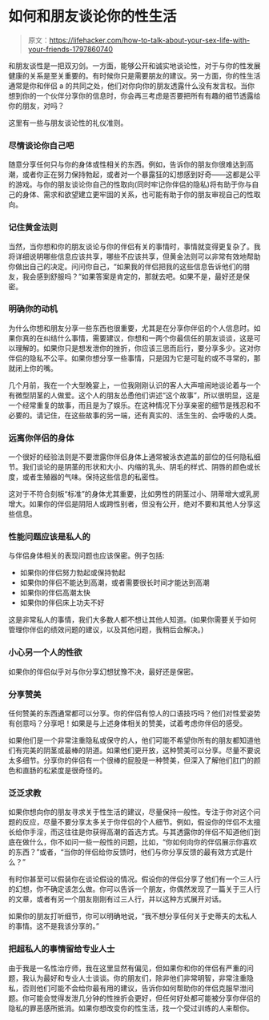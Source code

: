 # 如何和朋友谈论你的性生活

> 原文：<https://lifehacker.com/how-to-talk-about-your-sex-life-with-your-friends-1797860740>

和朋友谈性是一把双刃剑。一方面，能够公开和诚实地谈论性，对于与你的性发展健康的关系是至关重要的。有时候你只是需要朋友的建议。另一方面，你的性生活通常是你和伴侣 a 的共同之处，他们对你向你的朋友透露什么没有发言权。当你想到你的一个伙伴分享你的信息时，你会再三考虑是否要把所有有趣的细节透露给你的朋友，对吗？

这里有一些与朋友谈论性的礼仪准则。

### 尽情谈论你自己吧

随意分享任何只与你的身体或性相关的东西。例如，告诉你的朋友你很难达到高潮，或者你正在努力保持勃起，或者对一个暴露狂的幻想感到好奇——这都是公平的游戏。与你的朋友谈论你自己的性取向(同时牢记你伴侣的隐私)将有助于你与自己的身体、需求和欲望建立更牢固的关系，也可能有助于你的朋友审视自己的性取向。

### 记住黄金法则

当然，当你想和你的朋友谈论与你的伴侣有关的事情时，事情就变得更复杂了。我将详细说明哪些信息应该共享，哪些不应该共享，但黄金法则可以非常有效地帮助你做出自己的决定。问问你自己，“如果我的伴侣把我的这些信息告诉他们的朋友，我会感到舒服吗？”如果答案是肯定的，那就去吧。如果不是，最好还是保密。

### 明确你的动机

为什么你想和朋友分享一些东西也很重要，尤其是在分享你伴侣的个人信息时。如果你真的在纠结什么事情，需要建议，你想和一两个你最信任的朋友谈谈，这是可以理解的。如果你只是想发泄你的挫折，你应该三思而后行，要分享多少。这对你伴侣的隐私不公平。如果你想分享一些事情，只是因为它是可耻的或不寻常的，那就闭上你的嘴。

几个月前，我在一个大型晚宴上，一位我刚刚认识的客人大声喧闹地谈论着与一个有微型阴茎的人做爱。这个人的朋友怂恿他们讲述“这个故事”，所以很明显，这是一个经常重复的故事，而且是为了娱乐。在这种情况下分享亲密的细节是残忍和不必要的。请记住，在这些故事的另一端，还有真实的、活生生的、会呼吸的人类。

### 远离你伴侣的身体

一个很好的经验法则是不要泄露你伴侣身体上通常被泳衣遮盖的部位的任何隐私细节。我们谈论的是阴茎的形状和大小、内缩的乳头、阴毛的样式、阴唇的颜色或长度，或者生殖器的气味。保持这些信息的私密性。

这对于不符合刻板“标准”的身体尤其重要，比如男性的阴茎过小、阴蒂增大或乳房增大。如果你的伴侣是阴阳人或跨性别者，但没有公开，绝对不要和其他人分享这些信息。

### 性能问题应该是私人的

与伴侣身体相关的表现问题也应该保密。例子包括:

*   如果你的伴侣努力勃起或保持勃起
*   如果你的伴侣不能达到高潮，或者需要很长时间才能达到高潮
*   如果你的伴侣高潮太快
*   如果你的伴侣床上功夫不好

这是非常私人的事情，我们大多数人都不想让其他人知道。(如果你需要关于如何管理你伴侣的绩效问题的建议，以及其他问题，我稍后会解决。)



### 小心另一个人的性欲

如果你的伴侣似乎对与你分享幻想犹豫不决，最好还是保密。

### 分享赞美

任何赞美的东西通常都可以分享。你的伴侣有惊人的口语技巧吗？他们对性爱姿势有创意吗？分享吧！如果是与上述身体相关的赞美，试着考虑你伴侣的感受。

如果他们是一个非常注重隐私或保守的人，他们可能不希望你所有的朋友都知道他们有完美的阴茎或最棒的阴道。如果他们更开放，这种赞美可以分享。尽量不要说太多细节。分享你的伴侣有一个很棒的屁股是一种赞美，但深入了解他们肛门的颜色和直肠的松紧度是很奇怪的。

### 泛泛求教

如果你想向你的朋友寻求关于性生活的建议，尽量保持一般性。专注于你对这个问题的反应，尽量不要分享太多关于你伴侣的个人细节。例如，假设你的伴侣不太擅长给你手淫，而这往往是你获得高潮的首选方式。与其透露你的伴侣不知道他们到底在做什么，你不如问一些一般性的问题，比如，“你如何向你的伴侣展示你喜欢的东西？”或者，“当你的伴侣给你反馈时，他们与你分享反馈的最有效方式是什么？”

有时你甚至可以假装你在谈论假设的情况。假设你的伴侣分享了他们有一个三人行的幻想，你不确定该怎么做。你可以告诉一个朋友，你偶然发现了一篇关于三人行的文章，或者有另一个朋友刚刚有过三人行，并以这种方式展开对话。

如果你的朋友打听细节，你可以明确地说，“我不想分享任何关于史蒂夫的太私人的事情。这不是我该分享的。”

### 把超私人的事情留给专业人士

由于我是一名性治疗师，我在这里显然有偏见，但如果你和你的伴侣有严重的问题，我认为最好和专业人士谈谈。你的朋友们，除非他们非常明智，非常注重隐私，否则他们可能不会给你最有用的建议，告诉你如何帮助你的伴侣克服早泄问题。你可能会觉得发泄几分钟的性挫折会更好，但任何好处都可能被分享你伴侣的隐私的罪恶感所抵消。如果你想改变你的性生活，找一个受过训练的人来帮你。